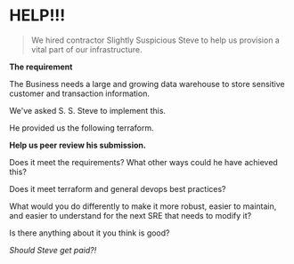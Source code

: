 # HELP!!!

>
> We hired contractor Slightly Suspicious Steve to
> help us provision a vital part of our infrastructure.
>

**The requirement**

The Business needs a large and growing data warehouse to
store sensitive customer and transaction information.

We've asked S. S. Steve to implement this.

He provided us the following terraform.

**Help us peer review his submission.**

Does it meet the requirements? What other ways could he have achieved this?

Does it meet terraform and general devops best practices?

What would you do differently to make it more robust,
easier to maintain, and easier to understand for the next
SRE that needs to modify it?

Is there anything about it you think is good?

_Should Steve get paid?!_
